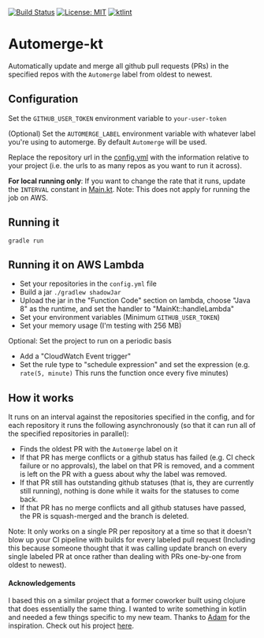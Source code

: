 [![Build Status](https://travis-ci.com/MclaughlinSteve/automerge-kt.svg?branch=master)](https://travis-ci.com/MclaughlinSteve/automerge-kt)
[![License: MIT](https://img.shields.io/badge/License-MIT-yellow.svg)](https://opensource.org/licenses/MIT)
[![ktlint](https://img.shields.io/badge/code%20style-%E2%9D%A4-FF4081.svg)](https://ktlint.github.io/)

# Automerge-kt

Automatically update and merge all github pull requests (PRs) in the specified repos with the `Automerge` label from oldest to newest.

## Configuration
Set the `GITHUB_USER_TOKEN` environment variable to `your-user-token`

(Optional) Set the `AUTOMERGE_LABEL` environment variable with whatever label you're using to automerge. By default `Automerge` will be used.

Replace the repository url in the [config.yml](src/main/resources/config.yml) with the information relative to your project (i.e. the urls to as many repos as you want to run it across).

__For local running only__: If you want to change the rate that it runs, update the `INTERVAL` constant in [Main.kt](src/main/kotlin/Main.kt).
Note: This does not apply for running the job on AWS.

## Running it
`gradle run`

## Running it on AWS Lambda
- Set your repositories in the `config.yml` file
- Build a jar `./gradlew shadowJar`
- Upload the jar in the "Function Code" section on lambda, choose "Java 8" as the runtime, 
and set the handler to "MainKt::handleLambda"
- Set your environment variables (Minimum `GITHUB_USER_TOKEN`)
- Set your memory usage (I'm testing with 256 MB)

Optional: Set the project to run on a periodic basis
- Add a "CloudWatch Event trigger"
- Set the rule type to "schedule expression" and set the expression 
(e.g. `rate(5, minute)` This runs the function once every five minutes)

## How it works

It runs on an interval against the repositories specified in the config, and for each repository
it runs the following asynchronously (so that it can run all of the specified repositories in parallel):
- Finds the oldest PR with the `Automerge` label on it
- If that PR has merge conflicts or a github status has failed (e.g. CI check failure or no approvals), 
    the label on that PR is removed, and a comment is left on the PR with a guess about why the label was removed.
- If that PR still has outstanding github statuses (that is, they are currently still running), 
    nothing is done while it waits for the statuses to come back.
- If that PR has no merge conflicts and all github statuses have passed, 
    the PR is squash-merged and the branch is deleted.

Note: It only works on a single PR per repository at a time so that it doesn't blow up your CI pipeline with builds 
for every labeled pull request (Including this because someone thought that it was calling update branch on every 
single labeled PR at once rather than dealing with PRs one-by-one from oldest to newest).


#### Acknowledgements

I based this on a similar project that a former coworker built using clojure that does essentially the same thing. 
I wanted to write something in kotlin and needed a few things specific to my new team.
Thanks to [Adam](https://github.com/AdamReifsneider) for the inspiration. 
Check out his project [here](https://github.com/AdamReifsneider/pull-automerge).

